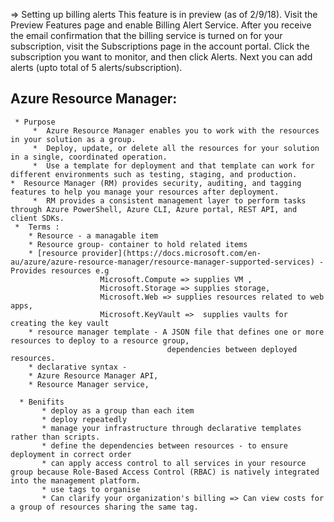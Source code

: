 

=> Setting up billing alerts
    This feature is in preview (as of 2/9/18). Visit the Preview Features page and enable Billing Alert Service.
    After you receive the email confirmation that the billing service is turned on for your subscription,
    visit the Subscriptions page in the account portal. 
    Click the subscription you want to monitor, and then click Alerts. Next you can add alerts (upto total of 5 alerts/subscription).
    
    
  ##  Azure Resource Manager: 
     * Purpose
         *  Azure Resource Manager enables you to work with the resources in your solution as a group. 
         *  Deploy, update, or delete all the resources for your solution in a single, coordinated operation. 
         *  Use a template for deployment and that template can work for different environments such as testing, staging, and production.          *  Resource Manager (RM) provides security, auditing, and tagging features to help you manage your resources after deployment.
         *  RM provides a consistent management layer to perform tasks through Azure PowerShell, Azure CLI, Azure portal, REST API, and client SDKs.
     *  Terms :
        * Resource - a managable item
        * Resource group- container to hold related items  
        * [resource provider](https://docs.microsoft.com/en-au/azure/azure-resource-manager/resource-manager-supported-services) - Provides resources e.g
                        Microsoft.Compute => supplies VM , 
                        Microsoft.Storage => supplies storage,
                        Microsoft.Web => supplies resources related to web apps,
                        Microsoft.KeyVault =>  supplies vaults for creating the key vault
        * resource manager template - A JSON file that defines one or more resources to deploy to a resource group,
                                       dependencies between deployed resources. 
        * declarative syntax - 
        * Azure Resource Manager API,
        * Resource Manager service, 
           
      * Benifits
           * deploy as a group than each item 
           * deploy repeatedly
           * manage your infrastructure through declarative templates rather than scripts.
           * define the dependencies between resources - to ensure deployment in correct order
           * can apply access control to all services in your resource group because Role-Based Access Control (RBAC) is natively integrated into the management platform.
           * use tags to organise 
           * Can clarify your organization's billing => Can view costs for a group of resources sharing the same tag.
           
           
           
           
           
           
            
            
            
